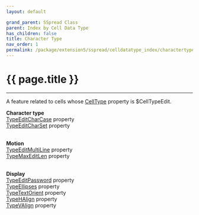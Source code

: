 ```yaml
---
layout: default

grand_parent: SSpread Class
parent: Index by Cell Data Type
has_children: false
title: Character Type
nav_order: 1
permalink: /package/extension5/sspread/celldatatype_index/charactertype
---
```

# {{ page.title }}
---

A feature related to cells whose [CellType](/package/extension5/sspread/properties/celltype) property is $CellTypeEdit.

**Character type**<br>
[TypeEditCharCase](/package/extension5/sspread/properties/TypeEditCharCase) property<br>
[TypeEditCharSet](/package/extension5/sspread/properties/TypeEditCharSet) property<br><br>

**Motion**<br>
[TypeEditMultiLine](/package/extension5/sspread/properties/TypeEditMultiLine) property<br>
[TypeMaxEditLen](/package/extension5/sspread/properties/TypeMaxEditLen) property<br><br>

**Display**<br>
[TypeEditPassword](/package/extension5/sspread/properties/TypeEditPassword) property<br>
[TypeEllipses](/package/extension5/sspread/properties/TypeEllipses) property<br>
[TypeTextOrient](/package/extension5/sspread/properties/TypeTextOrient) property<br>
[TypeHAlign](/package/extension5/sspread/properties/TypeHAlign) property<br>
[TypeVAlign](/package/extension5/sspread/properties/TypeVAlign) property<br><br>
